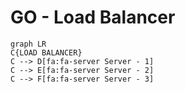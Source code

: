 # GO - Load Balancer

```mermaid
graph LR
C{LOAD BALANCER}
C --> D[fa:fa-server Server - 1]
C --> E[fa:fa-server Server - 2]
C --> F[fa:fa-server Server - 3]
```